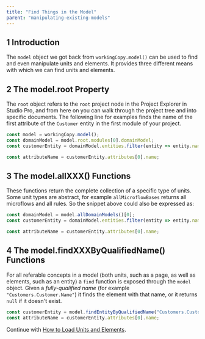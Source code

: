 ```yaml
---
title: "Find Things in the Model"
parent: "manipulating-existing-models"
---
```


## 1 Introduction

The `model` object we got back from `workingCopy.model()` can be used to find and even manipulate units and elements. It provides three different means with which we can find units and elements.

## 2 The model.root Property

The `root` object refers to the `root` project node in the Project Explorer in Studio Pro, and from here on you can walk through the project tree and into specific documents. The following line for examples finds the name of the first attribute of the `Customer` entity in the first module of your project.

```js
const model = workingCopy.model();
const domainModel = model.root.modules[0].domainModel;
const customerEntity = domainModel.entities.filter(entity => entity.name === "Customer")[0]

const attributeName = customerEntity.attributes[0].name;
```

## 3 The model.allXXX() Functions

These functions return the complete collection of a specific type of units. Some unit types are abstract, for example `allMicroflowBases` returns all microflows and all rules. So the snippet above could also be expressed as:

```js
const domainModel = model.allDomainModels()[0];
const customerEntity = domainModel.entities.filter(entity => entity.name === "Customer")[0]

const attributeName = customerEntity.attributes[0].name;
```

## 4 The model.findXXXByQualifiedName() Functions

For all referable concepts in a model (both units, such as a page, as well as elements, such as an entity) a `find` function is exposed through the `model` object. Given a _fully-qualified name_ (for example `"Customers.Customer.Name"`) it finds the element with that name, or it returns `null` if it doesn't exist.

```js
const customerEntity = model.findEntityByQualifiedName("Customers.Customer");
const attributeName = customerEntity.attributes[0].name;
```

Continue with [How to Load Units and Elements](loading-units-and-elements).
